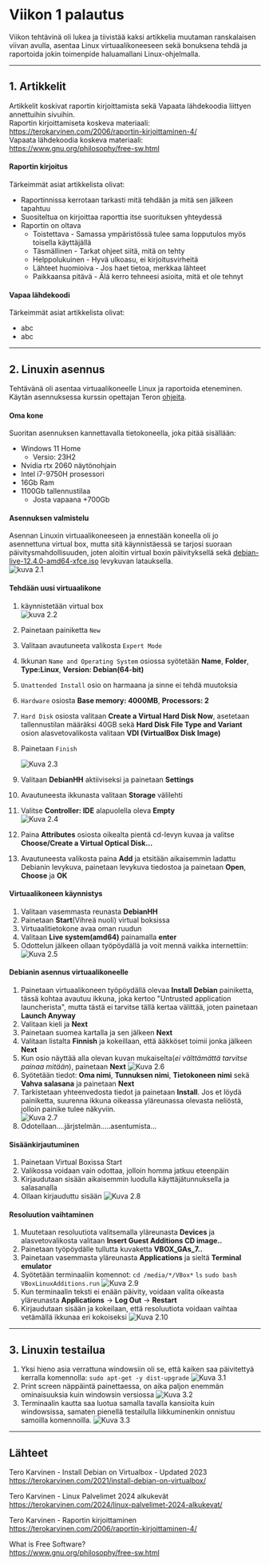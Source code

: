 # Viikon 1 palautus

Viikon tehtävinä oli lukea ja tiivistää kaksi artikkelia muutaman ranskalaisen viivan avulla, asentaa Linux virtuaalikoneeseen sekä bonuksena tehdä ja raportoida jokin toimenpide haluamallani Linux-ohjelmalla.

---

## 1. Artikkelit

Artikkelit koskivat raportin kirjoittamista sekä Vapaata lähdekoodia liittyen annettuihin sivuihin.  
Raportin kirjoittamiseta koskeva materiaali: https://terokarvinen.com/2006/raportin-kirjoittaminen-4/  
Vapaata lähdekoodia koskeva materiaali: https://www.gnu.org/philosophy/free-sw.html

#### Raportin kirjoitus

Tärkeimmät asiat artikkelista olivat:

- Raportinnissa kerrotaan tarkasti mitä tehdään ja mitä sen jälkeen tapahtuu
- Suositeltua on kirjoittaa raporttia itse suorituksen yhteydessä
- Raportin on oltava
  - Toistettava - Samassa ympäristössä tulee sama lopputulos myös toisella käyttäjällä
  - Täsmällinen - Tarkat ohjeet siitä, mitä on tehty
  - Helppolukuinen - Hyvä ulkoasu, ei kirjoitusvirheitä
  - Lähteet huomioiva - Jos haet tietoa, merkkaa lähteet
  - Paikkaansa pitävä - Älä kerro tehneesi asioita, mitä et ole tehnyt

#### Vapaa lähdekoodi

Tärkeimmät asiat artikkelista olivat:

- abc
- abc

---

## 2. Linuxin asennus

Tehtävänä oli asentaa virtuaalikoneelle Linux ja raportoida eteneminen. Käytän asennuksessa kurssin opettajan Teron [ohjeita](https://terokarvinen.com/2021/install-debian-on-virtualbox/).

#### Oma kone

Suoritan asennuksen kannettavalla tietokoneella, joka pitää sisällään:

- Windows 11 Home
  - Versio: 23H2
- Nvidia rtx 2060 näytönohjain
- Intel i7-9750H prosessori
- 16Gb Ram
- 1100Gb tallennustilaa
  - Josta vapaana +700Gb

#### Asennuksen valmistelu

Asennan Linuxin virtuaalikoneeseen ja ennestään koneella oli jo asennettuna virtual box, mutta sitä käynnistäessä se tarjosi suoraan päivitysmahdollisuuden, joten aloitin virtual boxin päivityksellä sekä [debian-live-12.4.0-amd64-xfce.iso](https://cdimage.debian.org/debian-cd/current-live/amd64/iso-hybrid/) levykuvan latauksella.  
![kuva 2.1](kuva2.1.png)

#### Tehdään uusi virtuaalikone

1. käynnistetään virtual box  
   ![kuva 2.2](kuva2.2.png)
2. Painetaan painiketta `New`
3. Valitaan avautuneeta valikosta `Expert Mode`
4. Ikkunan `Name and Operating System` osiossa syötetään **Name**, **Folder**, **Type:Linux**, **Version: Debian(64-bit)**
5. `Unattended Install` osio on harmaana ja sinne ei tehdä muutoksia
6. `Hardware` osiosta **Base memory: 4000MB**, **Processors: 2**
7. `Hard Disk` osiosta valitaan **Create a Virtual Hard Disk Now**, asetetaan tallennustilan määräksi 40GB sekä **Hard Disk File Type and Variant** osion alasvetovalikosta valitaan **VDI (VirtualBox Disk Image)**
8. Painetaan `Finish`

   ![Kuva 2.3](kuva2.3.png)
9. Valitaan **DebianHH** aktiiviseksi ja painetaan **Settings**
10. Avautuneesta ikkunasta valitaan **Storage** välilehti
11. Valitse **Controller: IDE** alapuolella oleva **Empty**  
    ![Kuva 2.4](kuva2.4.png)
12. Paina **Attributes** osiosta oikealta pientä cd-levyn kuvaa ja valitse **Choose/Create a Virtual Optical Disk...**
13. Avautuneesta valikosta paina **Add** ja etsitään aikaisemmin ladattu Debianin levykuva, painetaan levykuva tiedostoa ja painetaan **Open**, **Choose** ja **OK**

#### Virtuaalikoneen käynnistys

1. Valitaan vasemmasta reunasta **DebianHH**
2. Painetaan **Start**(Vihreä nuoli) virtual boksissa
3. Virtuaalitietokone avaa oman ruudun
4. Valitaan **Live system(amd64)** painamalla **enter**
5. Odottelun jälkeen ollaan työpöydällä ja voit mennä vaikka internettiin:
   ![Kuva 2.5](kuva2.5.png)

#### Debianin asennus virtuaalikoneelle

1. Painetaan virtuaalikoneen työpöydällä olevaa **Install Debian** painiketta, tässä kohtaa avautuu ikkuna, joka kertoo "Untrusted application launcherista", mutta tästä ei tarvitse tällä kertaa välittää, joten painetaan **Launch Anyway**
2. Valitaan kieli ja **Next**
3. Painetaan suomea kartalla ja sen jälkeen **Next**
4. Valitaan listalta **Finnish** ja kokeillaan, että ääkköset toimii jonka jälkeen **Next**
5. Kun osio näyttää alla olevan kuvan mukaiselta(_ei välttämättä tarvitse painaa mitään_), painetaan **Next**
   ![Kuva 2.6](kuva2.6.png)
6. Syötetään tiedot: **Oma nimi**, **Tunnuksen nimi**, **Tietokoneen nimi** sekä **Vahva salasana** ja painetaan **Next**
7. Tarkistetaan yhteenvedosta tiedot ja painetaan **Install**. Jos et löydä painiketta, suurenna ikkuna oikeassa yläreunassa olevasta neliöstä, jolloin painike tulee näkyviin.  
   ![Kuva 2.7](kuva2.7.png)
8. Odotellaan....järjstelmän.....asentumista...

#### Sisäänkirjautuminen

1. Painetaan Virtual Boxissa Start
2. Valikossa voidaan vain odottaa, jolloin homma jatkuu eteenpäin
3. Kirjaudutaan sisään aikaisemmin luodulla käyttäjätunnuksella ja salasanalla
4. Ollaan kirjauduttu sisään
   ![Kuva 2.8](kuva2.8.png)

#### Resoluution vaihtaminen

1. Muutetaan resoluutiota valitsemalla yläreunasta **Devices** ja alasvetovalikosta valitaan **Insert Guest Additions CD image..**
2. Painetaan työpöydälle tullutta kuvaketta **VBOX_GAs_7..**
3. Painetaan vasemmasta yläreunasta **Applications** ja sieltä **Terminal emulator**
4. Syötetään terminaaliin komennot:
   `cd /media/*/VBox*`
   `ls`
   `sudo bash VBoxLinuxAdditions.run`
   ![Kuva 2.9](kuva2.9.png)
5. Kun terminaalin teksti ei enään päivity, voidaan valita oikeasta yläreunasta **Applications** -> **Log Out** -> **Restart**
6. Kirjaudutaan sisään ja kokeilaan, että resoluutiota voidaan vaihtaa vetämällä ikkunaa eri kokoiseksi
   ![Kuva 2.10](kuva2.10.png)

---

## 3. Linuxin testailua

1. Yksi hieno asia verrattuna windowsiin oli se, että kaiken saa päivitettyä kerralla komennolla:
   `sudo apt-get -y dist-upgrade`
   ![Kuva 3.1](kuva3.1.png)
2. Print screen näppäintä painettaessa, on aika paljon enemmän ominaisuuksia kuin windowsin versiossa
   ![Kuva 3.2](kuva3.2.png)
3. Terminaalin kautta saa luotua samalla tavalla kansioita kuin windowsissa, samaten pienellä testailulla liikkuminenkin onnistuu samoilla komennoilla.
   ![Kuva 3.3](kuva3.3.png)

---

## Lähteet

Tero Karvinen - Install Debian on Virtualbox - Updated 2023  
https://terokarvinen.com/2021/install-debian-on-virtualbox/

Tero Karvinen - Linux Palvelimet 2024 alkukevät  
https://terokarvinen.com/2024/linux-palvelimet-2024-alkukevat/

Tero Karvinen - Raportin kirjoittaminen  
https://terokarvinen.com/2006/raportin-kirjoittaminen-4/

What is Free Software?  
https://www.gnu.org/philosophy/free-sw.html
